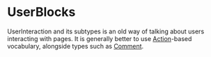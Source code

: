 # UserBlocks

UserInteraction and its subtypes is an old way of talking about users interacting with pages. It is generally better to use <a class="localLink" href="http://schema.org/Action">Action</a>-based vocabulary, alongside types such as <a class="localLink" href="http://schema.org/Comment">Comment</a>.
